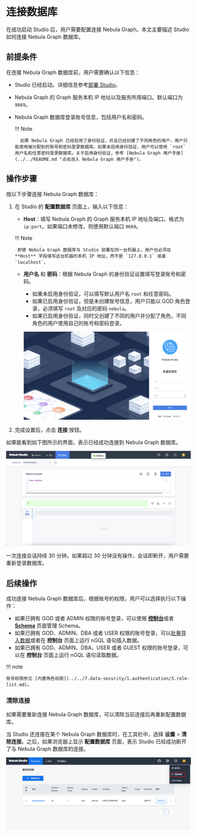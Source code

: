 # 连接数据库
<!--
在 Nebula Graph Cloud Service 上，创建 Nebula Graph 实例后，用户可以一键直连云服务版 Studio。详细信息参考 [Nebula Graph Cloud Service 用户手册](https://cloud-docs.nebula-graph.com.cn/cn/posts/manage-instances/dbaas-ug-connect-nebulastudio/ "点击进入 Nebula Graph Cloud Service 用户手册")。
-->

在成功启动 Studio 后，用户需要配置连接 Nebula Graph。本文主要描述 Studio 如何连接 Nebula Graph 数据库。

## 前提条件

在连接 Nebula Graph 数据库前，用户需要确认以下信息：

- Studio 已经启动。详细信息参考[部署 Studio](st-ug-deploy.md)。

- Nebula Graph 的 Graph 服务本机 IP 地址以及服务所用端口。默认端口为 `9669`。

- Nebula Graph 数据库登录账号信息，包括用户名和密码。

  !!! Note
  
        如果 Nebula Graph 已经启用了身份验证，并且已经创建了不同角色的用户，用户只能使用被分配到的账号和密码登录数据库。如果未启用身份验证，用户可以使用 `root` 用户名和任意密码登录数据库。关于启用身份验证，参考 [Nebula Graph 用户手册](../../README.md "点击进入 Nebula Graph 用户手册")。

## 操作步骤

按以下步骤连接 Nebula Graph 数据库：

1. 在 Studio 的 **配置数据库** 页面上，输入以下信息：

   - **Host**：填写 Nebula Graph 的 Graph 服务本机 IP 地址及端口。格式为 `ip:port`。如果端口未修改，则使用默认端口 `9669`。

    !!! Note

        即使 Nebula Graph 数据库与 Studio 部署在同一台机器上，用户也必须在 **Host** 字段填写这台机器的本机 IP 地址，而不是 `127.0.0.1` 或者 `localhost`。

   - **用户名** 和 **密码**：根据 Nebula Graph 的身份验证设置填写登录账号和密码。
     - 如果未启用身份验证，可以填写默认用户名 `root` 和任意密码。
     - 如果已启用身份验证，但是未创建账号信息，用户只能以 GOD 角色登录，必须填写 `root` 及对应的密码 `nebula`。
     - 如果已启用身份验证，同时又创建了不同的用户并分配了角色，不同角色的用户使用自己的账号和密码登录。

      ![Nebula Graph Studio 的登录页面](../figs/st-ug-001-1.png "配置数据库")

2. 完成设置后，点击 **连接** 按钮。  

  如果能看到如下图所示的界面，表示已经成功连接到 Nebula Graph 数据库。

  ![Studio 进入控制台页面，表示成功连接到 Nebula Graph](../figs/st-ug-003-1.png)

一次连接会话持续 30 分钟。如果超过 30 分钟没有操作，会话即断开，用户需要重新登录数据库。

## 后续操作

成功连接 Nebula Graph 数据库后，根据账号的权限，用户可以选择执行以下操作：

- 如果已拥有 GOD 或者 ADMIN 权限的账号登录，可以使用 [**控制台**](../quick-start/st-ug-create-schema.md)或者 [**Schema**](../manage-schema/st-ug-crud-space.md) 页面管理 Schema。
- 如果已拥有 GOD、ADMIN、DBA 或者 USER 权限的账号登录，可以[批量导入数据](../quick-start/st-ug-import-data.md)或者在 **控制台** 页面上运行 nGQL 语句插入数据。
- 如果已拥有 GOD、ADMIN、DBA、USER 或者 GUEST 权限的账号登录，可以在 **控制台** 页面上运行 nGQL 语句读取数据。

!!! note

    账号权限参见 [内置角色权限](../../7.data-security/1.authentication/3.role-list.md)。

### 清除连接
<!--
使用云服务版 Studio 时，用户不能清除连接。
-->

如果需要重新连接 Nebula Graph 数据库，可以清除当前连接后再重新配置数据库。

当 Studio 还连接在某个 Nebula Graph 数据库时，在工具栏中，选择 **设置** > **清除连接**。之后，如果浏览器上显示 **配置数据库** 页面，表示 Studio 已经成功断开了与 Nebula Graph 数据库的连接。

![reset](../figs/st-ug-005.png)